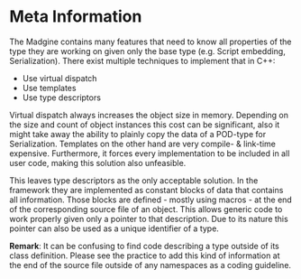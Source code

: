 # Meta Information

The Madgine contains many features that need to know all properties of the type they are working on given only the base type (e.g. Script embedding, Serialization). There exist multiple techniques to implement that in C++:
* Use virtual dispatch
* Use templates
* Use type descriptors

Virtual dispatch always increases the object size in memory. Depending on the size and count of object instances this cost can be significant, also it might take away the ability to plainly copy the data of a POD-type for Serialization. Templates on the other hand are very compile- & link-time expensive. Furthermore, it forces every implementation to be included in all user code, making this solution also unfeasible.

This leaves type descriptors as the only acceptable solution. In the framework they are implemented as constant blocks of data that contains all information. Those blocks are defined - mostly using macros - at the end of the corresponding source file of an object. This allows generic code to work properly given only a pointer to that description. Due to its nature this pointer can also be used as a unique identifier of a type.

__Remark__: It can be confusing to find code describing a type outside of its class definition. Please see the practice to add this kind of information at the end of the source file outside of any namespaces as a coding guideline.